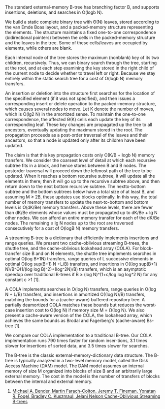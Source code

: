 The standard external-memory B-tree has branching factor B, and supports insertions, deletions, and searches in O(logb N).

We build a static complete binary tree with Θ(N) leaves, stored according to the van Emde Boas layout, and a packed-memory structure representing the elements. The structure maintains a fixed one-to-one correspondence (bidirectional pointers) between the cells in the packed-memory structure and the leaves in the tree. Some of these cells/leaves are occupied by  elements, while others are blank. 

Each internal node of the tree stores the maximum (nonblank) key of its two children, recursively. Thus, we can binary search through the tree, starting at the root, and at each step examining the key stored in the right child of the current node to decide whether to travel left or right. Because we stay entirely within the static search tree for a cost of O(logb N) memory transfers.

An insertion or deletion into the structure first searches for the location of the specified element (if it was not specified), and then issues a corresponding insert or delete operation to the packed-memory structure, which causes several nodes to move. Let K denote the number of moves, which is O(lg2 N) in the amortized sense. To maintain the one-to-one correspondence, the affected Θ(K) cells each update the key of its corresponding leaf. These key changes are propagated up the tree to all ancestors, eventually updating the maximum stored in the root. The propagation proceeds as a post-order traversal of the leaves and their ancestors, so that a node is updated only after its children have been updated. 

The claim is that this key propagation costs only O(K/B + logb N) memory transfers. We consider the coarsest level of detail at which each recursive subtree fits in a block, and hence stores between B and B nodes. The postorder traversal will proceed down the leftmost path of the tree to be updated. When it reaches a bottom recursive subtree, it will update all the elements in there; then it will go up to the recursive subtree above, and then return down to the next bottom recursive subtree. The nextto-bottom subtree and the bottom subtrees below have a total size of at least B, and assuming M ≥ 2B, these updates use blocks optimally. In this way, the total number of memory transfers to update the next-to-bottom and bottom levels is O(dK/Be) memory transfers. Above these levels, there are fewer than dK/Be elements whose values must be propagated up to dK/Be + lg N other nodes. We can afford an entire memory transfer for each of the dK/Be nodes. The remaining ≤ lg N nodes up to the root are traversed consecutively for a cost of O(logB N) memory transfers.

A streaming B-tree is a dictionary that efficiently implements insertions and range queries. We present two cache-oblivious streaming B-trees, the shuttle tree, and the cache-oblivious lookahead array (COLA).
  For block-transfer size B and on N elements, the shuttle tree implements searches in optimal O(log B+1N) transfers, range queries of L successive elements in optimal O(log sup(B+1) N +L/B) transfers, and insertions in O((log sup(B+1) N)/B^Θ(1/(log log B)^2)+(log^2N)/B) transfers, which is an asymptotic speedup over traditional B-trees if B ≥ (log N)^(1+c/log log log^2 N) for any constant c >1 [1].
  
  A COLA implements searches in O(log N) transfers, range queries in O(log N + L/B) transfers, and insertions in amortized O((log N)/B) transfers, matching the bounds for a (cache-aware) buffered repository tree. A partially deamortized COLA matches these bounds but reduces the worst-case insertion cost to O(log N) if memory size M = Ω(log N). We also present a cache-aware version of the COLA, the lookahead array, which achieves the same bounds as Brodal and Fagerberg's (cache-aware) Bε-tree [1].
  
  We compare our COLA implementation to a traditional B-tree. Our COLA implementation runs 790 times faster for random inser-tions, 3.1 times slower for insertions of sorted data, and 3.5 times slower for searches.
  
  
  The B-tree is the classic external-memory-dictionary data structure. The B-tree is typically analyzed in a two-level memory model, called the Disk Access Machine (DAM) model. The DAM model assumes an internal memory of size M organized into blocks of size B and an arbitrarily large external memory. The cost in the model is the number of transfers of blocks between the internal and external memory.
  
1. <a href="http://www.cs.cmu.edu/~jfineman/sbtree.pdf">Michael A. Bender, Martin Farach-Colton, Jeremy T. Fineman, Yonatan R. Fogel, Bradley C. Kuszmaul, Jelani Nelson Cache-Oblivious Streaming B-trees</a>


